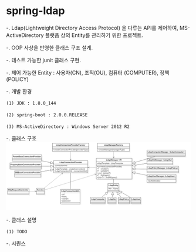 # spring-ldap

-. Ldap(Lightweight Directory Access Protocol) 을 다루는 API를 제어하여, MS-ActiveDirectory 플랫폼 상의 Entity를 관리하기 위한 프로젝트.

-. OOP 사상을 반영한 클래스 구조 설계.

-. 테스트 가능한 junit 클래스 구현.

-. 제어 가능한 Entity : 사용자(CN), 조직(OU), 컴퓨터 (COMPUTER), 정책(POLICY)


-. 개발 환경

	(1) JDK : 1.8.0_144
	
	(2) spring-boot : 2.0.0.RELEASE
	
	(3) MS-ActiveDirectory : Windows Server 2012 R2
	
	
-. 클래스 구조
![](/images/class.png)

-. 클래스 설명

	(1) TODO
	
-. 시퀀스

